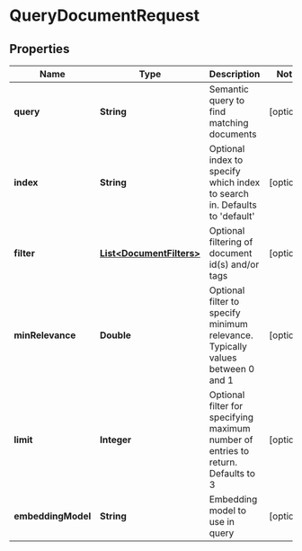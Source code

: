 

# QueryDocumentRequest


## Properties

| Name | Type | Description | Notes |
|------------ | ------------- | ------------- | -------------|
|**query** | **String** | Semantic query to find matching documents |  [optional] |
|**index** | **String** | Optional index to specify which index to search in. Defaults to &#39;default&#39; |  [optional] |
|**filter** | [**List&lt;DocumentFilters&gt;**](DocumentFilters.md) | Optional filtering of document id(s) and/or tags |  [optional] |
|**minRelevance** | **Double** | Optional filter to specify minimum relevance. Typically values between 0 and 1 |  [optional] |
|**limit** | **Integer** | Optional filter for specifying maximum number of entries to return. Defaults to 3 |  [optional] |
|**embeddingModel** | **String** | Embedding model to use in query |  [optional] |



